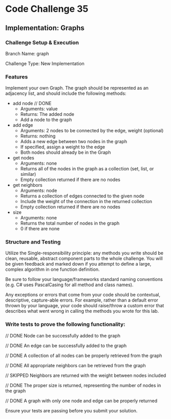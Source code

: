 # Code Challenge 35

## Implementation: Graphs

### Challenge Setup & Execution

Branch Name: graph

Challenge Type: New Implementation

### Features

Implement your own Graph. The graph should be represented as an adjacency list, and should include the following methods:

- add node // DONE
  - Arguments: value
  - Returns: The added node
  - Add a node to the graph
- add edge
  - Arguments: 2 nodes to be connected by the edge, weight (optional)
  - Returns: nothing
  - Adds a new edge between two nodes in the graph
  - If specified, assign a weight to the edge
  - Both nodes should already be in the Graph
- get nodes
  - Arguments: none
  - Returns all of the nodes in the graph as a collection (set, list, or similar)
  - Empty collection returned if there are no nodes
- get neighbors
  - Arguments: node
  - Returns a collection of edges connected to the given node
  - Include the weight of the connection in the returned collection
  - Empty collection returned if there are no nodes
- size
  - Arguments: none
  - Returns the total number of nodes in the graph
  - 0 if there are none

### Structure and Testing

Utilize the Single-responsibility principle: any methods you write should be clean, reusable, abstract component parts to the whole challenge. You will be given feedback and marked down if you attempt to define a large, complex algorithm in one function definition.

Be sure to follow your language/frameworks standard naming conventions (e.g. C# uses PascalCasing for all method and class names).

Any exceptions or errors that come from your code should be contextual, descriptive, capture-able errors. For example, rather than a default error thrown by your language, your code should raise/throw a custom error that describes what went wrong in calling the methods you wrote for this lab.

### Write tests to prove the following functionality:

// DONE
Node can be successfully added to the graph

// DONE
An edge can be successfully added to the graph

// DONE
A collection of all nodes can be properly retrieved from the graph

// DONE
All appropriate neighbors can be retrieved from the graph

// SKIPPED
Neighbors are returned with the weight between nodes included

// DONE
The proper size is returned, representing the number of nodes in the graph

// DONE
A graph with only one node and edge can be properly returned

Ensure your tests are passing before you submit your solution.
